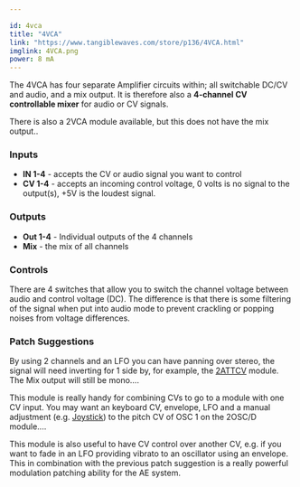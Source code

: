 ```yaml
---

id: 4vca
title: "4VCA"
link: "https://www.tangiblewaves.com/store/p136/4VCA.html"
imglink: 4VCA.png
power: 8 mA
---
```




The 4VCA has four separate Amplifier circuits within; all switchable DC/CV and audio, and a mix output. It is therefore also a **4-channel CV controllable mixer** for audio or CV signals.

There is also a 2VCA module available, but this does not have the mix output..


### Inputs

*   **IN 1-4** - accepts the CV or audio signal you want to control
*   **CV 1-4** - accepts an incoming control voltage, 0 volts is no signal to the output(s), +5V is the loudest signal.

### Outputs

*   **Out 1-4** - Individual outputs of the 4 channels
*   **Mix** - the mix of all channels

### Controls

There are 4 switches that allow you to switch the channel voltage between audio and control voltage (DC). The difference is that there is some filtering of the signal when put into audio mode to prevent crackling or popping noises from voltage differences.

### Patch Suggestions

By using 2 channels and an LFO you can have panning over stereo, the signal will need inverting for 1 side by, for example, the [2ATTCV](https://wiki.aemodular.com/pmwiki.php/AeManual/2ATTCV) module. The Mix output will still be mono....

This module is really handy for combining CVs to go to a module with one CV input. You may want an keyboard CV, envelope, LFO and a manual adjustment (e.g. [Joystick](https://wiki.aemodular.com/pmwiki.php/AeManual/JOYSTICK)) to the pitch CV of OSC 1 on the 2OSC/D module....

This module is also useful to have CV control over another CV, e.g. if you want to fade in an LFO providing vibrato to an oscillator using an envelope. This in combination with the previous patch suggestion is a really powerful modulation patching ability for the AE system.

